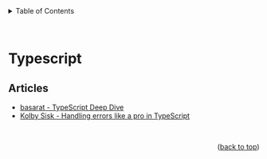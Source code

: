 <div id="top"></div>

<details>
  <summary>Table of Contents</summary>
  <ul>
    <li><a href="#articles">Articles</a></li>
  </ul>
</details>

&nbsp;

# Typescript

## Articles

- [basarat - TypeScript Deep Dive](https://basarat.gitbook.io/typescript/)
- [Kolby Sisk - Handling errors like a pro in TypeScript](https://engineering.udacity.com/handling-errors-like-a-pro-in-typescript-d7a314ad4991)

&nbsp;

<p align="right">(<a href="#top">back to top</a>)</p>
